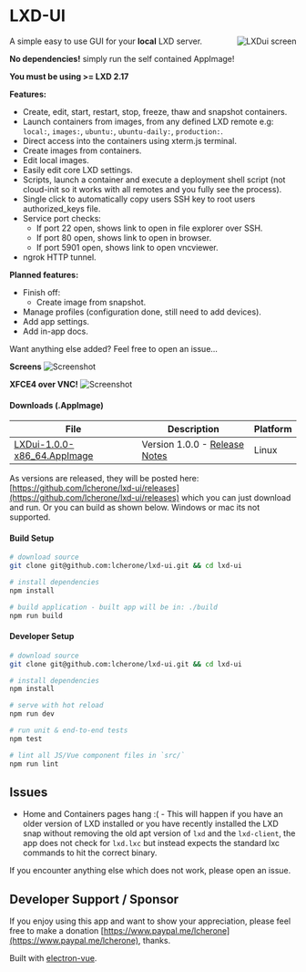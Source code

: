 # LXD-UI

<img src="https://i.imgur.com/MDcbkne.png" alt="LXDui screen" title="LXDui" align="right" />

A simple easy to use GUI for your **local** LXD server.

**No dependencies!** simply run the self contained AppImage!

**You must be using >= LXD 2.17**

**Features:**

 - Create, edit, start, restart, stop, freeze, thaw and snapshot containers.
 - Launch containers from images, from any defined LXD remote e.g: `local:`, `images:`, `ubuntu:`, `ubuntu-daily:`, `production:`.
 - Direct access into the containers using xterm.js terminal.
 - Create images from containers.
 - Edit local images.
 - Easily edit core LXD settings.
 - Scripts, launch a container and execute a deployment shell script (not cloud-init so it works with all remotes and you fully see the process).
 - Single click to automatically copy users SSH key to root users authorized_keys file.
 - Service port checks:
   - If port 22 open, shows link to open in file explorer over SSH.
   - If port 80 open, shows link to open in browser.
   - If port 5901 open, shows link to open vncviewer.
 - ngrok HTTP tunnel.
  

**Planned features:**

 - Finish off:
   - Create image from snapshot.
 - Manage profiles (configuration done, still need to add devices).
 - Add app settings.
 - Add in-app docs.

Want anything else added? Feel free to open an issue... 


**Screens**
![Screenshot](https://i.imgur.com/Yr0WaCy.gif)

**XFCE4 over VNC!**
![Screenshot](https://i.imgur.com/3VoYpCX.gif)


#### Downloads (.AppImage)

| File | Description | Platform
| --- | --- | --- |
| [LXDui-1.0.0-x86_64.AppImage](https://github.com/lcherone/lxd-ui/releases/download/1.0.0/LXDui-1.0.0-x86_64.AppImage) | Version 1.0.0 - [Release Notes](https://github.com/lcherone/lxd-ui/releases/tag/1.0.0) | Linux

As versions are released, they will be posted here: [https://github.com/lcherone/lxd-ui/releases](https://github.com/lcherone/lxd-ui/releases) 
which you can just download and run. Or you can build as shown below. Windows or mac its not supported.

#### Build Setup

``` bash
# download source
git clone git@github.com:lcherone/lxd-ui.git && cd lxd-ui

# install dependencies
npm install

# build application - built app will be in: ./build
npm run build

```

#### Developer Setup

``` bash
# download source
git clone git@github.com:lcherone/lxd-ui.git && cd lxd-ui

# install dependencies
npm install

# serve with hot reload
npm run dev

# run unit & end-to-end tests
npm test

# lint all JS/Vue component files in `src/`
npm run lint

```

## Issues

 - Home and Containers pages hang :( - This will happen if you have an older version of LXD installed or you have recently installed the LXD snap without removing the old apt version of `lxd` and the `lxd-client`, the app does not check for `lxd.lxc` but instead expects the standard lxc commands to hit the correct binary.
 
If you encounter anything else which does not work, please open an issue.

## Developer Support / Sponsor

If you enjoy using this app and want to show your appreciation,
please feel free to make a donation [https://www.paypal.me/lcherone](https://www.paypal.me/lcherone), thanks.

Built with [electron-vue](https://github.com/SimulatedGREG/electron-vue).

